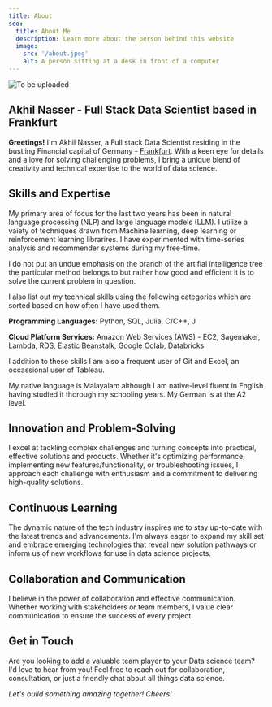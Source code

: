 ```yaml
---
title: About
seo:
  title: About Me
  description: Learn more about the person behind this website
  image:
    src: '/about.jpeg'
    alt: A person sitting at a desk in front of a computer
---
```


![To be uploaded](/about.jpeg)

## Akhil Nasser - Full Stack Data Scientist based in Frankfurt

**Greetings!** I'm Akhil Nasser, a Full stack Data Scientist residing in the bustling Financial capital of Germany - [Frankfurt](https://en.wikipedia.org/wiki/Frankfurt). With a keen eye for details and a love for solving challenging problems, I bring a unique blend of creativity and technical expertise to the world of data science.

## Skills and Expertise

My primary area of focus for the last two years has been in natural language processing (NLP) and large language models (LLM). I utilize a vaiety of techniques drawn from Machine learning, deep learning or reinforcement learning librarires. I have experimented with time-series analysis and recommender systems during my free-time.

I do not put an undue emphasis on the branch of the artifial intelligence tree the particular method belongs to but rather how good and efficient it is to solve the current problem in question.

I also list out my technical skills using the following categories which are sorted based on how often I have used them.

**Programming Languages:** Python, SQL, Julia, C/C++, J

**Cloud Platform Services:** Amazon Web Services (AWS) - EC2, Sagemaker, Lambda, RDS, Elastic Beanstalk, Google Colab, Databricks

I addition to these skills I am also a frequent user of Git and Excel, an occassional user of Tableau.

My native language is Malayalam although I am native-level fluent in English having studied it thorough my schooling years. My German is at the A2 level.

## Innovation and Problem-Solving

I excel at tackling complex challenges and turning concepts into practical, effective solutions and products. Whether it's optimizing performance, implementing new features/functionality, or troubleshooting issues, I approach each challenge with enthusiasm and a commitment to delivering high-quality solutions.

## Continuous Learning

The dynamic nature of the tech industry inspires me to stay up-to-date with the latest trends and advancements. I'm always eager to expand my skill set and embrace emerging technologies that reveal new solution pathways or inform us of new workflows for use in data science projects.

## Collaboration and Communication

I believe in the power of collaboration and effective communication. Whether working with stakeholders or team members, I value clear communication to ensure the success of every project.

## Get in Touch

Are you looking to add a valuable team player to your Data science team? I'd love to hear from you! Feel free to reach out for collaboration, consultation, or just a friendly chat about all things data science.

_Let's build something amazing together! Cheers!_

